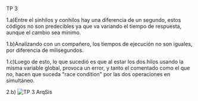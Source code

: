 TP 3

1.a)Entre el sinhilos y conhilos hay una diferencia de un segundo, estos códigos no son predecibles ya que va variando el tiempo de respuesta, aunque el cambio sea mínimo.

1.b)Analizando con un compañero, los tiempos de ejecución no son iguales, por diferencia de milisegundos.

1.c)Luego de esto, lo que sucedió es que al estar los dos hilos usando la misma variable global, provoca un error, y tanto el comentado como el que no, hacen que suceda "race condition" por las dos operaciones en simultáneo.

2.b) ![TP 3 ArqSis](https://github.com/ailuv002/ASO2024TPs/assets/167357340/02792158-5e95-47d7-952e-9485ade11889)

